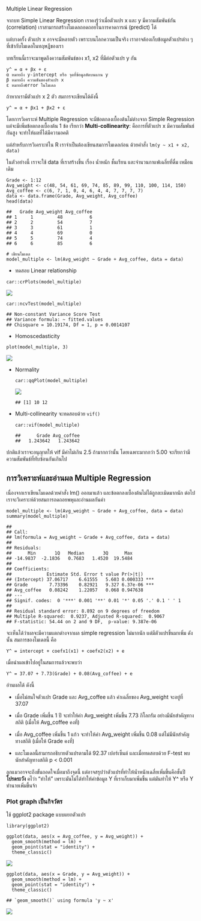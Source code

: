 Multiple Linear Regression

จากบท Simple Linear Regression เราคงรู้ว่าเมื่อตัวแปร x และ y
มีความสัมพันธ์กัน (correlation) เราสามารถสร้างโมเดลถอดถอยในการคาดการณ์
(predict) ได้

แต่บางครั้ง ตัวแปร x อาจจะมีหลายตัว เพราะบนโลกความเป็นจริง
เราอาจต้องเก็บข้อมูลตัวแปรต่าง ๆ ที่เข้ากับโมเดลในทฤษฎีของเรา

บทเรียนนี้เราจะมาพูดถึงความสัมพันธ์ของ x1, x2 ที่มีต่อตัวแปร y กัน

    y^ = α + βx + ε
    α หมายถึง y-intercept หรือ จุดที่ข้อมูลตัดบนแกน y
    β หมายถึง ความชันของตัวแปร x
    ε หมายถึงerror ในโมเดล

ถ้าหากเรามีตัวแปร x 2 ตัว สมการจะเขียนได้ดังนี้

    y^ = α + βx1 + βx2 + ε

โดยการวิเคราะห์ Multiple Regression จะมีข้อตกลงเบื้องต้นไม่ต่างจาก
Simple Regression แต่จะมีเพิ่มข้อตกลงเบื้องต้น 1 ข้อ เรียกว่า
**Multi-collinearity**: คือการที่ตัวแปร x มีความสัมพันธ์กันสูง
จะทำให้ผลที่ได้มีความอคติ

แต่สำหรับการวิเคราะห์ใน R เราจำเป็นต้องเขียนสมการโมเดลก่อน ด้วยคำสั่ง
`lm(y ~ x1 + x2, data)`

ในตัวอย่างนี้ เราจะใช้ data ที่เราสร้างขึ้น เรื่อง น้ำหนัก ชั้นเรียน
และจำนวนกาแฟเฉลี่ยที่ดื่ม เหมือนเดิม

    Grade <- 1:12
    Avg_weight <- c(48, 54, 61, 69, 74, 85, 89, 99, 110, 100, 114, 150)
    Avg_coffee <- c(6, 7, 1, 0, 4, 6, 4, 4, 7, 7, 7, 7)
    data <- data.frame(Grade, Avg_weight, Avg_coffee)
    head(data)

    ##   Grade Avg_weight Avg_coffee
    ## 1     1         48          6
    ## 2     2         54          7
    ## 3     3         61          1
    ## 4     4         69          0
    ## 5     5         74          4
    ## 6     6         85          6

    # เขียนโมเดล
    model_multiple <- lm(Avg_weight ~ Grade + Avg_coffee, data = data)

-   ทดสอบ Linear relationship

<!-- -->

    car::crPlots(model_multiple)

![](multiple_regression_files/figure-markdown_strict/unnamed-chunk-3-1.png)

    car::ncvTest(model_multiple)

    ## Non-constant Variance Score Test 
    ## Variance formula: ~ fitted.values 
    ## Chisquare = 10.19174, Df = 1, p = 0.0014107

-   Homoscedasticity

<!-- -->

    plot(model_multiple, 3)

![](multiple_regression_files/figure-markdown_strict/unnamed-chunk-4-1.png)

-   Normality

        car::qqPlot(model_multiple)

    ![](multiple_regression_files/figure-markdown_strict/unnamed-chunk-5-1.png)

        ## [1] 10 12

-   Multi-collinearity จะทดสอบด้วย `vif()`

        car::vif(model_multiple)

        ##      Grade Avg_coffee 
        ##   1.243642   1.243642

ปกติแล้วเราจะอนุญาตให้ vif มีค่าไม่เกิน 2.5 ถ้ามากกว่านั้น
โดยเฉพาะมากกว่า 5.00 จะเรียกว่ามีความสัมพันธ์ที่ทับซ้อนกันเกินไป

## การวิเคราะห์และอ่านผล Multiple Regression

เนื่องจากเราเขียนโมเดลด้วยคำสั่ง lm() ออกมาแล้ว
และข้อตกลงเบื้องต้นไม่ได้ถูกละเมิดมากนัก
ต่อไปเราจะวิเคราะห์ด้วยสมการถดถอยพหุและอ่านผลกันค่า

    model_multiple <- lm(Avg_weight ~ Grade + Avg_coffee, data = data)
    summary(model_multiple)

    ## 
    ## Call:
    ## lm(formula = Avg_weight ~ Grade + Avg_coffee, data = data)
    ## 
    ## Residuals:
    ##      Min       1Q   Median       3Q      Max 
    ## -14.9837  -2.1836   0.7683   1.4520  19.5484 
    ## 
    ## Coefficients:
    ##             Estimate Std. Error t value Pr(>|t|)    
    ## (Intercept) 37.06717    6.61555   5.603 0.000333 ***
    ## Grade        7.73396    0.82921   9.327 6.37e-06 ***
    ## Avg_coffee   0.08242    1.22057   0.068 0.947638    
    ## ---
    ## Signif. codes:  0 '***' 0.001 '**' 0.01 '*' 0.05 '.' 0.1 ' ' 1
    ## 
    ## Residual standard error: 8.892 on 9 degrees of freedom
    ## Multiple R-squared:  0.9237, Adjusted R-squared:  0.9067 
    ## F-statistic: 54.44 on 2 and 9 DF,  p-value: 9.387e-06

จะเห็นได้ว่าผลจะมีความแตกต่างจากผล simple regression ไม่มากนัก
แต่มีตัวแปรขึ้นมาเพิ่ม ดังนั้น สมการของโมเดลนี้ คือ

    Y^ = intercept + coefx1(x1) + coefx2(x2) + e

เมื่อนำผลเข้าไปอยู่ในสมการแล้วจะพบว่า

    Y^ = 37.07 + 7.73(Grade) + 0.08(Avg_coffee) + e

อ่านผลได้ ดังนี้

-   เมื่อไม่สนใจตัวแปร Grade และ Avg\_coffee แล้ว ค่าเฉลี่ยของ
    Avg\_weight จะอยู่ที่ 37.07

-   เมื่อ Grade เพิ่มขึ้น 1 ปี จะทำให้ค่า Avg\_weight เพิ่มขึ้น 7.73
    กิโลกรัม อย่างมีนัยสำคัญทางสถิติ (เมื่อให้ Avg\_coffee คงที่)

-   เมื่อ Avg\_coffee เพิ่มขึ้น 1 แก้ว จะทำให้ค่า Avg\_weight เพิ่มขึ้น
    0.08 แต่ไม่มีนัยสำคัญทางสถิติ (เมื่อให้ Grade คงที่)

-   และโมเดลนี้สามารถอธิบายตัวแปรตามได้ 92.37 เปอร์เซ็นต์
    และเมื่อทดสอบด้วย F-test พบนัยสำคัญทางสถิติ p &lt; 0.001

ลูกแมวอาจจะถึงขั้นถอดใจเมื่อมาถึงจุดนี้
แต่อาจสรุปว่าตัวแปรที่ทำให้น้ำหนักเฉลี่ยเพิ่มขึ้นคือชั้นปี **โปรดระวัง**
คไว่า “ทำให้” เพราะมันไม่ได้ทำให้ค่าข้อมูล Y ที่เราเก็บมาเพิ่มขึ้น
แต่มันทำให้ Y^ หรือ Y ทำนายเพิ่มขึ้นจ้า

### Plot graph เป็นกิจวัตร

ใช้ ggplot2 package แบบแยกตัวแปร

    library(ggplot2)

    ggplot(data, aes(x = Avg_coffee, y = Avg_weight)) +
      geom_smooth(method = lm) +
      geom_point(stat = "identity") +
      theme_classic()

![](multiple_regression_files/figure-markdown_strict/unnamed-chunk-8-1.png)

    ggplot(data, aes(x = Grade, y = Avg_weight)) +
      geom_smooth(method = lm) +
      geom_point(stat = "identity") +
      theme_classic()

    ## `geom_smooth()` using formula 'y ~ x'

![](multiple_regression_files/figure-markdown_strict/unnamed-chunk-9-1.png)
